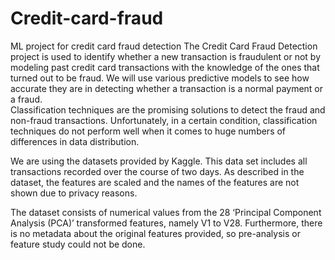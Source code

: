 # Credit-card-fraud
ML project for credit card fraud detection
The Credit Card Fraud Detection project is used to identify whether a new transaction is fraudulent or not  by  modeling past credit card transactions with the knowledge of the ones that turned out to be fraud. We will use various predictive models to see how accurate they are in detecting whether a transaction is a normal payment or a fraud.  
Classification techniques are the promising solutions to detect the fraud and non-fraud transactions. Unfortunately, in a certain condition, classification techniques do not perform well when it comes to huge numbers of differences in data distribution. 

We are using the datasets provided by Kaggle. This data set includes all transactions recorded over the course of two days. As described in the dataset, the features are scaled and the names of the features are not shown due to privacy reasons.

The dataset consists of numerical values from the 28 ‘Principal Component Analysis (PCA)’ transformed features, namely V1 to V28. Furthermore, there is no metadata about the original features provided, so pre-analysis or feature study could not be done.
